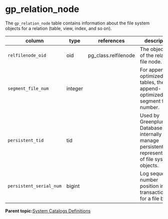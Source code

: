 # gp\_relation\_node 

The `gp_relation_node` table contains information about the file system objects for a relation \(table, view, index, and so on\).

|column|type|references|description|
|------|----|----------|-----------|
|`relfilenode_oid`|oid|pg\_class.relfilenode|The object id of the relation file node.|
|`segment_file_num`|integer| |For append-optimized tables, the append-optimized segment file number.|
|`persistent_tid`|tid| |Used by Greenplum Database to internally manage persistent representations of file system objects.|
|`persistent_serial_num`|bigint| |Log sequence number position in the transaction log for a file block.|

**Parent topic:**[System Catalogs Definitions](../system_catalogs/catalog_ref-html.html)

